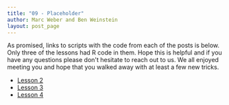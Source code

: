 ```yaml
---
title: "09 - Placeholder"
author: Marc Weber and Ben Weinstein
layout: post_page
---
```

As promised, links to scripts with the code from each of the posts is below.  Only three of the lessons had R code in them.  Hope this is helpful and if you have any questions please don't hesitate to reach out to us.  We all enjoyed meeting you and hope that you walked away with at least a few new tricks.

- [Lesson 2](/iale_open_science/rmd_posts/2015-07-05-02-Tidy-Data-And-Data-Manipulation.R)
- [Lesson 3](/iale_open_science/rmd_posts/2015-07-05-03-Spatial-Data-In-R.R)
- [Lesson 4](/iale_open_science/rmd_posts/2015-07-05-04-Species-Occurrence.R)
